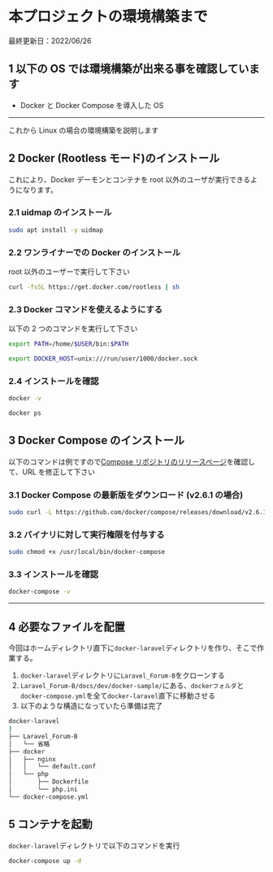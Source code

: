 # 本プロジェクトの環境構築まで

最終更新日：2022/06/26

## 1 以下の OS では環境構築が出来る事を確認しています

-   Docker と Docker Compose を導入した OS

---

これから Linux の場合の環境構築を説明します

## 2 Docker (Rootless モード)のインストール

これにより、Docker デーモンとコンテナを root 以外のユーザが実行できるようになります。

### 2.1 uidmap のインストール

```bash
sudo apt install -y uidmap
```

### 2.2 ワンライナーでの Docker のインストール

root 以外のユーザーで実行して下さい

```bash
curl -fsSL https://get.docker.com/rootless | sh
```

### 2.3 Docker コマンドを使えるようにする

以下の 2 つのコマンドを実行して下さい

```bash
export PATH=/home/$USER/bin:$PATH
```

```bash
export DOCKER_HOST=unix:///run/user/1000/docker.sock
```

### 2.4 インストールを確認

```bash
docker -v
```

```bash
docker ps
```

## 3 Docker Compose のインストール

以下のコマンドは例ですので[Compose リポジトリのリリースページ](https://github.com/docker/compose/releases)を確認して、URL を修正して下さい

### 3.1 Docker Compose の最新版をダウンロード (v2.6.1 の場合)

```bash
sudo curl -L https://github.com/docker/compose/releases/download/v2.6.1/docker-compose-`uname -s`-`uname -m` -o /usr/local/bin/docker-compose
```

### 3.2 バイナリに対して実行権限を付与する

```bash
sudo chmod +x /usr/local/bin/docker-compose
```

### 3.3 インストールを確認

```bash
docker-compose -v
```

---

## 4 必要なファイルを配置

今回はホームディレクトリ直下に`docker-laravel`ディレクトリを作り、そこで作業する。

1. `docker-laravel`ディレクトリに`Laravel_Forum-B`をクローンする
2. `Laravel_Forum-B/docs/dev/docker-sample/`にある、`dockerフォルダ`と`docker-compose.yml`を全て`docker-laravel`直下に移動させる
3. 以下のような構造になっていたら準備は完了

```bash
docker-laravel
|
├── Laravel_Forum-B
│   └── 省略
├── docker
│   ├── nginx
│   │   └── default.conf
│   └── php
│       ├── Dockerfile
│       └── php.ini
└── docker-compose.yml
```

## 5 コンテナを起動
`docker-laravel`ディレクトリで以下のコマンドを実行
```bash
docker-compose up -d
```
